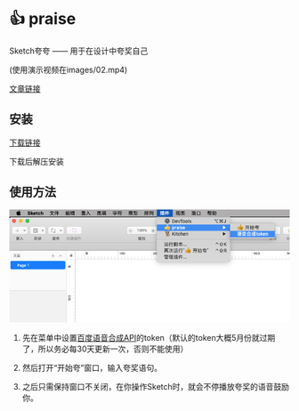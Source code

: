 # 👍 praise

Sketch夸夸 —— 用于在设计中夸奖自己

(使用演示视频在images/02.mp4)

[文章链接](https://zhuanlan.zhihu.com/p/63101733)

## 安装

[下载链接](https://github.com/youya-fy/praise/releases/latest)

下载后解压安装

## 使用方法

![](./images/01.png)

1. 先在菜单中设置[百度语音合成API](http://ai.baidu.com/tech/speech/tts)的token（默认的token大概5月份就过期了，所以务必每30天更新一次，否则不能使用）

2. 然后打开“开始夸”窗口，输入夸奖语句。

3. 之后只需保持窗口不关闭，在你操作Sketch时，就会不停播放夸奖的语音鼓励你。